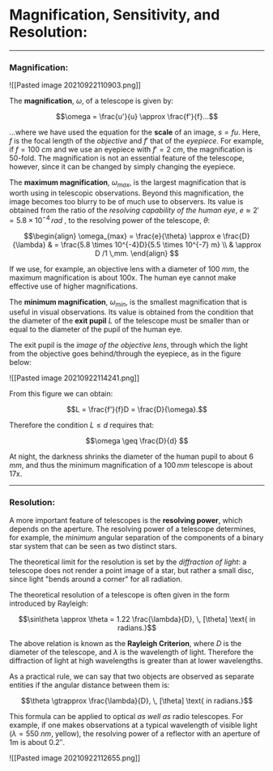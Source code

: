 # Magnification, Sensitivity, and Resolution:

***
### Magnification:
![[Pasted image 20210922110903.png]]

The **magnification**, $\omega$, of a telescope is given by:

$$\omega = \frac{u'}{u} \approx \frac{f'}{f}...$$


...where we have used the equation for the **scale** of an image, $s = fu$. Here, $f$ is the focal length of the *objective* and $f'$ that of the *eyepiece*. For example, if $f=100$ *cm* and we use an eyepiece with $f' = 2$ *cm*, the magnification is 50-fold. The magnification is not an essential feature of the telescope, however, since it can be changed by simply changing the eyepiece. 

The **maximum magnification**, $\omega_{max}$, is the largest magnification that is worth using in telescopic observations. Beyond this magnification, the image becomes too blurry to be of much use to observers. Its value is obtained from the ratio of the *resolving capability of the human eye*, $e \approx 2' = 5.8 \times 10^{-4}\, rad$ , to the resolving power of the telescope, $\theta$:

$$\begin{align} \omega_{max} = \frac{e}{\theta} \approx e \frac{D}{\lambda} & = \frac{5.8 \times 10^{-4}D}{5.5 \times 10^{-7} m} \\ & \approx D /1 \,mm. \end{align} $$


If we use, for example, an objective lens with a diameter of 100 *mm*, the maximum magnification is about 100x. The human eye cannot make effective use of higher magnifications.


The **minimum magnification**, $\omega_{min}$, is the smallest magnification that is useful in visual observations. Its value is obtained from the condition that the diameter of the **exit pupil** $L$ of the telescope must be smaller than or equal to the diameter of the pupil of the human eye.

The exit pupil is the *image of the objective lens*, through which the light from the objective goes behind/through the eyepiece, as in the figure below:

![[Pasted image 20210922114241.png]]

From this figure we can obtain: 

$$L = \frac{f'}{f}D = \frac{D}{\omega}.$$

Therefore the condition $L \leq d$ requires that:

$$\omega \geq \frac{D}{d} $$

At night, the darkness shrinks the diameter of the human pupil to about $6\,mm$, and thus the minimum magnification of a $100\,mm$ telescope is about 17x. 
***
### Resolution:

A more important feature of telescopes is the **resolving power**, which depends on the aperture. The resolving power of a telescope determines, for example, the *minimum* angular separation of the components of a binary star system that can be seen as two distinct stars. 

The theoretical limit for the resolution is set by the *diffraction of light*: a telescope does not render a point image of a star, but rather a small disc, since light "bends around a corner" for all radiation. 

The theoretical resolution of a telescope is often given in the form introduced by Rayleigh:


$$\sin\theta \approx \theta = 1.22 \frac{\lambda}{D}, \, [\theta] \text{ in radians.}$$

The above relation is known as the **Rayleigh Criterion**, where $D$ is the diameter of the telescope, and $\lambda$ is the wavelength of light. Therefore the diffraction of light at high wavelengths is greater than at lower wavelengths. 

As a practical rule, we can say that two objects are observed as separate entities if the angular distance between them is:
 
$$\theta \gtrapprox \frac{\lambda}{D}, \, [\theta] \text{ in radians.}$$

This formula can be applied to optical *as well as* radio telescopes. For example, if one makes observations at a typical wavelength of visible light ($\lambda = 550$ *nm*, yellow), the resolving power of a reflector with an aperture of $1$m is about $0.2''$. 

![[Pasted image 20210922112655.png]]

